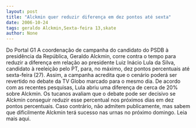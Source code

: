 ```yaml
---
layout: post
title: "Alckmin quer reduzir diferença em dez pontos até sexta"
date: 2006-10-24
tags: geraldo Alckmin,Sexta-feira 13,skate
author: None
---
```

Do Portal G1
A coordenação de campanha do candidato do PSDB à presidência da República, Geraldo Alckmin, corre contra o tempo para reduzir a diferença em relação ao presidente Luiz Inácio Lula da Silva, candidato à reeleição pelo PT, para, no máximo, dez pontos percentuais até sexta-feira (27). Assim, a campanha acredita que o cenário poderá ser revertido no debate da TV Globo marcado para o mesmo dia.&nbsp;De acordo com as recentes pesquisas, Lula abriu uma diferença de cerca de 20% sobre Alckmin. Os tucanos avaliam que o debate pode ser decisivo se Alckmin conseguir reduzir esse percentual nos próximos dias em dez pontos percentuais. Caso contrário, não admitem publicamente, mas sabem que dificilmente Alckmin terá sucesso nas urnas no próximo domingo.
Leia mais aqui. 